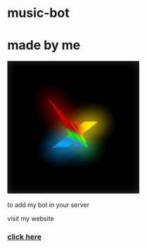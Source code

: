 # music-bot
<h1>made by me</h1>
<img src="logo2.png","logo.png" width="300" height="300" > 


<p>to add my bot in your server</p>
<p>visit my website</p>
<h3><a href ="https://abhinavdatta.github.io/music-bot/">click here</a></h3>
